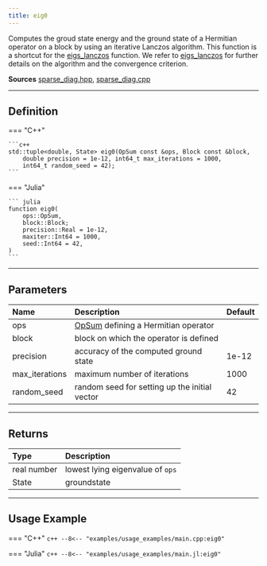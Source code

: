 ```yaml
---
title: eig0
---
```


Computes the groud state energy and the ground state of a Hermitian operator on a block by using an iterative Lanczos algorithm. This function is a shortcut for the [eigs_lanczos](eigs_lanczos.md) function. We refer to [eigs_lanczos](eigs_lanczos.md) for further details on the algorithm and the convergence criterion.

**Sources** [sparse_diag.hpp](https://github.com/awietek/xdiag/blob/main/xdiag/algorithms/sparse_diag.hpp), [sparse_diag.cpp](https://github.com/awietek/xdiag/blob/main/xdiag/algorithms/sparse_diag.cpp)

---

## Definition

=== "C++"

    ```c++
	std::tuple<double, State> eig0(OpSum const &ops, Block const &block,
		double precision = 1e-12, int64_t max_iterations = 1000, 
		int64_t random_seed = 42);
	```

=== "Julia"
	
	``` julia
    function eig0(
		ops::OpSum,
		block::Block;
		precision::Real = 1e-12,
		maxiter::Int64 = 1000,
		seed::Int64 = 42,
	)
	```

---

## Parameters

| Name           | Description                                                            | Default |
|:---------------|:-----------------------------------------------------------------------|---------|
| ops            | [OpSum](../operators/opsum.md) defining a Hermitian operator           |         |
| block          | block on which the operator is defined                                 |         |
| precision      | accuracy of the computed ground state                                  | 1e-12   |
| max_iterations | maximum number of iterations                                           | 1000    |
| random_seed    | random seed for setting up the initial vector                          | 42      |

---

## Returns

| Type        | Description                      |
|:------------|:---------------------------------|
| real number | lowest lying eigenvalue of `ops` |
| State       | groundstate                      |

---

## Usage Example

=== "C++"
	```c++
	--8<-- "examples/usage_examples/main.cpp:eig0"
	```
	
=== "Julia"
	```c++
	--8<-- "examples/usage_examples/main.jl:eig0"
	```

